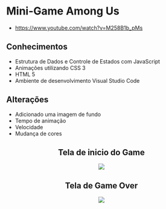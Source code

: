 # Mini-Game  Among Us
* https://www.youtube.com/watch?v=M258B1b_pMs
## Conhecimentos

* Estrutura de Dados e Controle de Estados com JavaScript
* Animações utilizando CSS 3
* HTML 5
* Ambiente de desenvolvimento Visual Studio Code
## Alterações

* Adicionado uma imagem de fundo
* Tempo de animação
* Velocidade
* Mudança de cores

<span align="center">
  
## Tela de inicio do Game
  
  <img src="https://user-images.githubusercontent.com/101193102/160513044-1614fecf-ebfa-4a99-8f47-ba6da775870d.png"></img>


## Tela de Game Over

 <img src="https://user-images.githubusercontent.com/101193102/160513677-3352b23b-35a6-425d-b5dd-a06f3ba02f68.png"></img>
</span>
